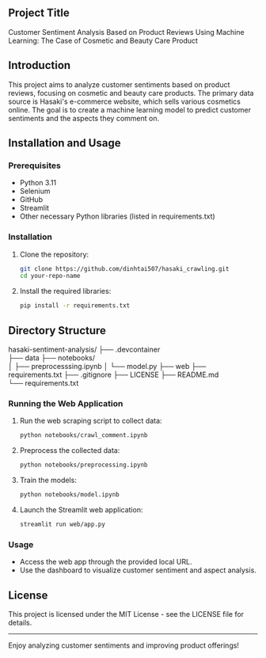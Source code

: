
## Project Title

Customer Sentiment Analysis Based on Product Reviews Using Machine Learning: The Case of Cosmetic and Beauty Care Product

## Introduction
This project aims to analyze customer sentiments based on product reviews, focusing on cosmetic and beauty care products. The primary data source is Hasaki's e-commerce website, which sells various cosmetics online. The goal is to create a machine learning model to predict customer sentiments and the aspects they comment on.

## Installation and Usage

### Prerequisites
- Python 3.11
- Selenium
- GitHub
- Streamlit
- Other necessary Python libraries (listed in requirements.txt)

### Installation
1. Clone the repository:
    ```sh
    git clone https://github.com/dinhtai507/hasaki_crawling.git
    cd your-repo-name
    ```

2. Install the required libraries:
    ```sh
    pip install -r requirements.txt
    ```
## Directory Structure
hasaki-sentiment-analysis/
├── .devcontainer               
├── data
├── notebooks/  
│   ├── preprocesssing.ipynb
│   └── model.py 
├── web
├── requirements.txt
├── .gitignore
├── LICENSE
├── README.md      
└── requirements.txt

### Running the Web Application
1. Run the web scraping script to collect data:
    ```sh
    python notebooks/crawl_comment.ipynb

    ```

2. Preprocess the collected data:
    ```sh
    python notebooks/preprocessing.ipynb
    ```

3. Train the models:
    ```sh
    python notebooks/model.ipynb
    ```

4. Launch the Streamlit web application:
    ```sh
    streamlit run web/app.py
    ```

### Usage
- Access the web app through the provided local URL.
- Use the dashboard to visualize customer sentiment and aspect analysis.


## License
This project is licensed under the MIT License - see the LICENSE file for details.

---
Enjoy analyzing customer sentiments and improving product offerings!
